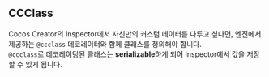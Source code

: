 ## CCClass

Cocos Creator의 Inspector에서 자신만의 커스텀 데이터를 다루고 싶다면, 엔진에서 제공하는 `@ccclass` 데코레이터와 함께 클래스를 정의해야 합니다. <br>
`@ccclass`로 데코레이팅된 클래스는 **serializable**하게 되어 Inspector에서 값을 저장할 수 있게 됩니다.
